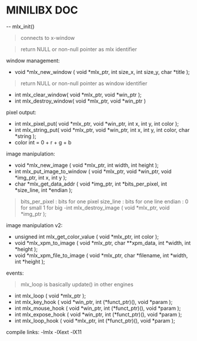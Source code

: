 
#        MINILIBX DOC

--
mlx_init()
 > connects to x-window
 
 > return NULL or non-null pointer as mlx identifier

window management:
 - void *mlx_new_window ( void *mlx_ptr, int size_x, int size_y, char *title );
 >return NULL or non-null pointer as window identifier
 - int mlx_clear_window( void *mlx_ptr, void *win_ptr );
 - int mlx_destroy_window( void *mlx_ptr, void *win_ptr )

pixel output:
 - int mlx_pixel_put( void *mlx_ptr, void *win_ptr, int x, int y, int color );
 - int mlx_string_put( void *mlx_ptr, void *win_ptr, int x, int y, int color, char *string );
 - color int = 0 + r + g + b

image manipulation:
 - void *mlx_new_image ( void *mlx_ptr, int width, int height );
 - int mlx_put_image_to_window ( void *mlx_ptr, void *win_ptr, void *img_ptr, int x, int y );
 - char *mlx_get_data_addr ( void *img_ptr, int *bits_per_pixel, int *size_line, int *endian );
  >  bits_per_pixel : bits for one pixel
  >  size_line      : bits for one line
  >  endian         : 0 for small 1 for big
 -int mlx_destroy_image ( void *mlx_ptr, void *img_ptr );

image manipulation v2:
 - unsigned int mlx_get_color_value ( void *mlx_ptr, int color );
 - void *mlx_xpm_to_image ( void *mlx_ptr, char **xpm_data, int *width, int *height );
 - void *mlx_xpm_file_to_image ( void *mlx_ptr, char *filename, int *width, int *height );

events:
 > mlx_loop is basically update() in other engines
 - int mlx_loop ( void *mlx_ptr );
 - int mlx_key_hook ( void *win_ptr, int (*funct_ptr)(), void *param );
 - int mlx_mouse_hook ( void *win_ptr, int (*funct_ptr)(), void *param );
 - int mlx_expose_hook ( void *win_ptr, int (*funct_ptr)(), void *param );
 - int mlx_loop_hook ( void *mlx_ptr, int (*funct_ptr)(), void *param );

compile links:
 -lmlx -lXext -lX11
